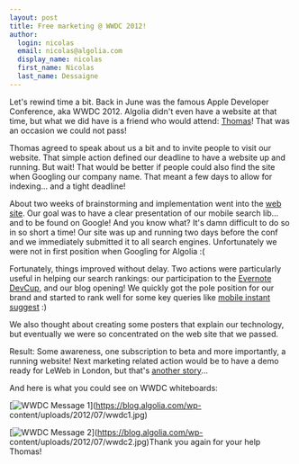 ```yaml
---
layout: post
title: Free marketing @ WWDC 2012!
author:
  login: nicolas
  email: nicolas@algolia.com
  display_name: nicolas
  first_name: Nicolas
  last_name: Dessaigne
---
```


Let's rewind time a bit. Back in June was the famous Apple Developer
Conference, aka WWDC 2012. Algolia didn't even have a website at that time,
but what we did have is a friend who would attend:
[Thomas][1]! That was an occasion we could not
pass!

Thomas agreed to speak about us a bit and to invite people to visit our
website. That simple action defined our deadline to have a website up and
running. But wait! That would be better if people could also find the site
when Googling our company name. That meant a few days to allow for indexing...
and a tight deadline!

About two weeks of brainstorming and implementation went into the [web
site][2]. Our goal was to have a clear presentation of
our mobile search lib... and to be found on Google! And you know what? It's
damn difficult to do so in so short a time! Our site was up and running two
days before the conf and we immediately submitted it to all search engines.
Unfortunately we were not in first position when Googling for Algolia :(

Fortunately, things improved without delay. Two actions were particularly
useful in helping our search rankings: our participation to the [Evernote
DevCup][3],
and our blog opening! We quickly got the pole position for our brand and
started to rank well for some key queries like [mobile instant
suggest][4] :)

We also thought about creating some posters that explain our technology, but
eventually we were so concentrated on the web site that we passed.

Result: Some awareness, one subscription to beta and more importantly, a
running website! Next marketing related action would be to have a demo ready
for LeWeb in London, but that's [another story][5]...

And here is what you could see on WWDC whiteboards:

[![WWDC Message 1][6]](https://blog.algolia.com/wp-
content/uploads/2012/07/wwdc1.jpg)

[![WWDC Message 2][7]](https://blog.algolia.com/wp-
content/uploads/2012/07/wwdc2.jpg)Thank you again for your help Thomas!


[1]: https://twitter.com/sarfata/
[2]: http://www.algolia.com
[3]: http://blog.algolia.com/were-participating-to-the-evernote-devcup/
[4]: https://www.google.com/search?q=mobile+instant+suggest
[5]: http://blog.algolia.com/great-discussions-at-leweb12-london/
[6]: /algoliasearch-jekyll-hyde/assets/wwdc1.jpg
[7]: /algoliasearch-jekyll-hyde/assets/wwdc2.jpg
